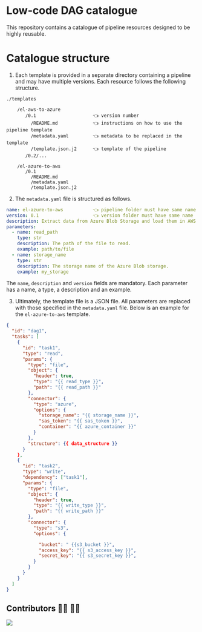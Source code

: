 # Low-code DAG catalogue

This repository contains a catalogue of pipeline resources designed to be highly reusable.

# Catalogue structure

1. Each template is provided in a separate directory containing a pipeline and may have multiple versions. Each resource follows the following structure.

```
./templates

    /el-aws-to-azure            
       /0.1                     👈 version number
         /README.md             👈 instructions on how to use the pipeline template 
         /metadata.yaml         👈 metadata to be replaced in the template
         /template.json.j2      👈 template of the pipeline
       /0.2/...

    /el-azure-to-aws
       /0.1
         /README.md
         /metadata.yaml
         /template.json.j2
```

2. The `metadata.yaml` file is structured as follows.

````yaml
name: el-azure-to-aws           👈 pipeline folder must have same name
version: 0.1                    👈 version folder must have same name
description: Extract data from Azure Blob Storage and load them in AWS S3.
parameters:
  - name: read_path
    type: str
    description: The path of the file to read.
    example: path/to/file
  - name: storage_name
    type: str
    description: The storage name of the Azure Blob storage.
    example: my_storage 
````

The `name`, `description` and `version` fields are mandatory. Each parameter has a name, a type, a description and an example. 

3. Ultimately, the template file is a JSON file. All parameters are replaced with those specified in the `metadata.yaml` file. Below is an example for the `el-azure-to-aws` template.

```json
{
  "id": "dag1",
  "tasks": [
    {
      "id": "task1",
      "type": "read",
      "params": {
        "type": "file",
        "object": {
          "header": true,
          "type": "{{ read_type }}",
          "path": "{{ read_path }}"
        },
        "connector": {
          "type": "azure",
          "options": {
            "storage_name": "{{ storage_name }}",
            "sas_token": "{{ sas_token }}",
            "container": "{{ azure_container }}"
          }
        },
        "structure": {{ data_structure }}
      }
    },
    {
      "id": "task2",
      "type": "write",
      "dependency": ["task1"],
      "params": {
        "type": "file",
        "object": {
          "header": true,
          "type": "{{ write_type }}",
          "path": "{{ write_path }}"
        },
        "connector": {
          "type": "s3",
          "options": {

            "bucket": " {{s3_bucket }}",
            "access_key": "{{ s3_access_key }}",
            "secret_key": "{{ s3_secret_key }}",
          }
        } 
      }
    }
  ]
}
```

<!--
Users can also contribute to the creation of new pipelines if they follow the template.
-->

## Contributors :woman_technologist: :man_technologist:

<a href="https://github.com/graalsystems/catalog/graphs/contributors">
  <img src="https://contrib.rocks/image?repo=graalsystems/catalog" />
</a>